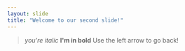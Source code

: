 ```yaml
---
layout: slide
title: "Welcome to our second slide!"
---
```

>*you're italic*
>**I'm in bold**
Use the left arrow to go back!
